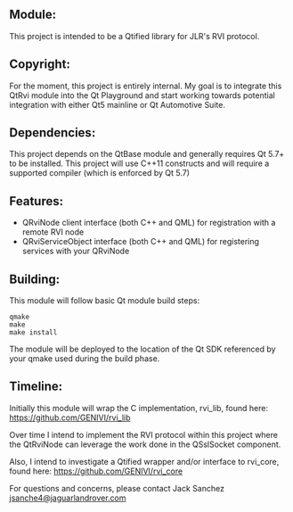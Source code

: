 Module:
-----------------
This project is intended to be a Qtified library for JLR's RVI protocol.


Copyright:
----------------
For the moment, this project is entirely internal.
My goal is to integrate this QtRvi module into the Qt Playground and start working towards potential integration with either Qt5 mainline or Qt Automotive Suite.


Dependencies:
---------------
This project depends on the QtBase module and generally requires Qt 5.7+ to be installed.
This project will use C++11 constructs and will require a supported compiler (which is enforced by Qt 5.7)

Features:
--------------
* QRviNode client interface (both C++ and QML) for registration with a remote RVI node
* QRviServiceObject interface (both C++ and QML) for registering services with your QRviNode


Building:
---------------
This module will follow basic Qt module build steps:
```
qmake
make
make install
```

The module will be deployed to the location of the Qt SDK referenced by your qmake used during the build phase.


Timeline:
---------------
Initially this module will wrap the C implementation, rvi_lib, found here: https://github.com/GENIVI/rvi_lib

Over time I intend to implement the RVI protocol within this project where the QtRviNode can leverage the work done in the QSslSocket component.

Also, I intend to investigate a Qtified wrapper and/or interface to rvi_core, found here: https://github.com/GENIVI/rvi_core

For questions and concerns, please contact Jack Sanchez <jsanche4@jaguarlandrover.com>
